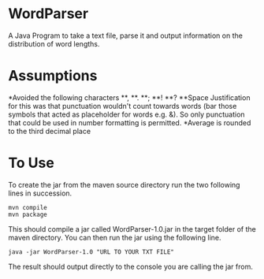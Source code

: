 # WordParser
A Java Program to take a text file, parse it and output information on the distribution of word lengths.

# Assumptions
*Avoided the following characters
**,
**.
**;
**!
**?
**Space
Justification for this was that punctuation wouldn't count towards words (bar those symbols that acted as placeholder for words e.g. &). So only punctuation that could be used in number formatting is permitted.
*Average is rounded to the third decimal place

# To Use
To create the jar from the maven source directory run the two following lines in succession.
```
mvn compile
mvn package
```
This should compile a jar called WordParser-1.0.jar in the target folder of the maven directory. You can then run the jar using the following line.
```
java -jar WordParser-1.0 "URL TO YOUR TXT FILE"
```

The result should output directly to the console you are calling the jar from.
